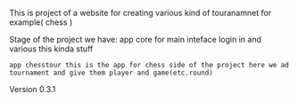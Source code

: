This is project of a website for creating various kind of touranamnet for example( chess )
    
Stage of the project we have:
    app core for main inteface login in and various this kinda stuff
    
    app chesstour this is the app for chess side of the project here we ad tournament and give them player and game(etc.round)


Version 0.3.1